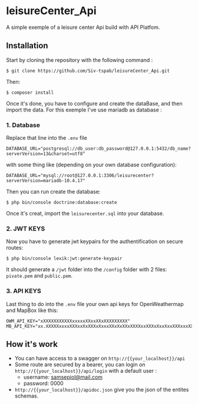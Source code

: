 # leisureCenter_Api
A simple exemple of a leisure center Api build with API Platfom.

## Installation

Start by cloning the repository with the following command :

```
$ git clone https://github.com/Siv-tspab/leisureCenter_Api.git
```
Then:
```
$ composer install
```

Once it's done, you have to configure and create the dataBase, and then import the data. For this exemple I've use mariadb as database :


### 1. Database

Replace that line into the `.env` file
```
DATABASE_URL="postgresql://db_user:db_password@127.0.0.1:5432/db_name?serverVersion=13&charset=utf8"
```
with some thing like (depending on your own database configuration):
```
DATABASE_URL="mysql://root@127.0.0.1:3306/leisurecenter?serverVersion=mariadb-10.4.17"
```
Then you can run create the database:
```
$ php bin/console doctrine:database:create
```
Once it's creat, import the `leisurecenter.sql` into your database.


### 2. JWT KEYS
Now you have to generate jwt keypairs for the authentification on secure routes:
```
$ php bin/console lexik:jwt:generate-keypair
```
It should generate a `/jwt` folder into the `/config` folder with 2 files: `pivate.pem` and `public.pem`.

### 3. API KEYS
Last thing to do into the `.env` file your own api keys for OpenWeathermap and MapBox like this:
```
OWM_API_KEY="xXXXXXXXXXXXxxxxxXXxxXXxXXXXXXXXX"
MB_API_KEY="xx.XXXXXxxxxXXXxxXxXXXxXxxxXXxXxXXxXXXXxxXXXxXxxXxxXXXxxxXXXxXX.XxXxxxXxxxxXXXXxxXX"
```

## How it's work

* You can have access to a swagger on `http://{{your_localhost}}/api`
* Some route are secured by a bearer, you can login on `http://{{your_localhost}}/api/login` with a default user : 
  * username: samsepiol@mail.com
  * password: 0000
*  `http://{{your_localhost}}/apidoc.json` give you the json of the entites schemas.
